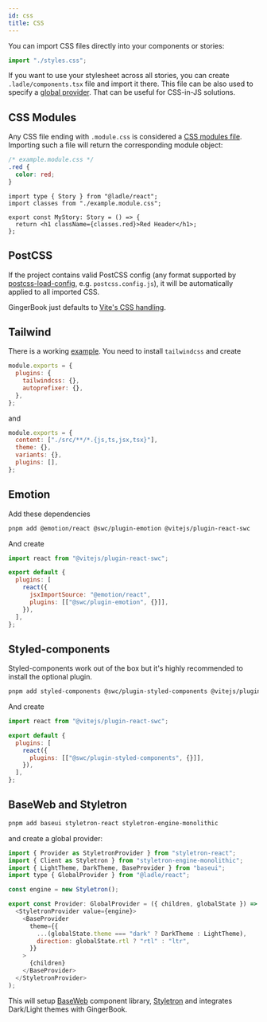 ```yaml
---
id: css
title: CSS
---
```


You can import CSS files directly into your components or stories:

```js
import "./styles.css";
```

If you want to use your stylesheet across all stories, you can create `.ladle/components.tsx` file and import it there. This file can be also used to specify a [global provider](/docs/ginger-book/providers). That can be useful for CSS-in-JS solutions.

## CSS Modules

Any CSS file ending with `.module.css` is considered a [CSS modules file](https://github.com/css-modules/css-modules). Importing such a file will return the corresponding module object:

```css
/* example.module.css */
.red {
  color: red;
}
```

```tsx
import type { Story } from "@ladle/react";
import classes from "./example.module.css";

export const MyStory: Story = () => {
  return <h1 className={classes.red}>Red Header</h1>;
};
```

## PostCSS

If the project contains valid PostCSS config (any format supported by [postcss-load-config](https://github.com/postcss/postcss-load-config), e.g. `postcss.config.js`), it will be automatically applied to all imported CSS.

GingerBook just defaults to [Vite's CSS handling](https://vitejs.dev/guide/features.html#css).

## Tailwind

There is a working [example](https://github.com/tajo/ladle/blob/main/e2e/css/src/hello.stories.tsx#L11). You need to install `tailwindcss` and create

```js title="postcss.config.js"
module.exports = {
  plugins: {
    tailwindcss: {},
    autoprefixer: {},
  },
};
```

and

```js title="tailwind.config.js"
module.exports = {
  content: ["./src/**/*.{js,ts,jsx,tsx}"],
  theme: {},
  variants: {},
  plugins: [],
};
```

## Emotion

Add these dependencies

```sh
pnpm add @emotion/react @swc/plugin-emotion @vitejs/plugin-react-swc
```

And create

```js title="vite.config.js"
import react from "@vitejs/plugin-react-swc";

export default {
  plugins: [
    react({
      jsxImportSource: "@emotion/react",
      plugins: [["@swc/plugin-emotion", {}]],
    }),
  ],
};
```

## Styled-components

Styled-components work out of the box but it's highly recommended to install the optional plugin.

```sh
pnpm add styled-components @swc/plugin-styled-components @vitejs/plugin-react-swc
```

And create

```js title="vite.config.js"
import react from "@vitejs/plugin-react-swc";

export default {
  plugins: [
    react({
      plugins: [["@swc/plugin-styled-components", {}]],
    }),
  ],
};
```

## BaseWeb and Styletron

```sh
pnpm add baseui styletron-react styletron-engine-monolithic
```

and create a global provider:

```js title=".ladle/components.tsx"
import { Provider as StyletronProvider } from "styletron-react";
import { Client as Styletron } from "styletron-engine-monolithic";
import { LightTheme, DarkTheme, BaseProvider } from "baseui";
import type { GlobalProvider } from "@ladle/react";

const engine = new Styletron();

export const Provider: GlobalProvider = ({ children, globalState }) => (
  <StyletronProvider value={engine}>
    <BaseProvider
      theme={{
        ...(globalState.theme === "dark" ? DarkTheme : LightTheme),
        direction: globalState.rtl ? "rtl" : "ltr",
      }}
    >
      {children}
    </BaseProvider>
  </StyletronProvider>
);
```

This will setup [BaseWeb](https://baseweb.design) component library, [Styletron](https://styletron.org/) and integrates Dark/Light themes with GingerBook.
